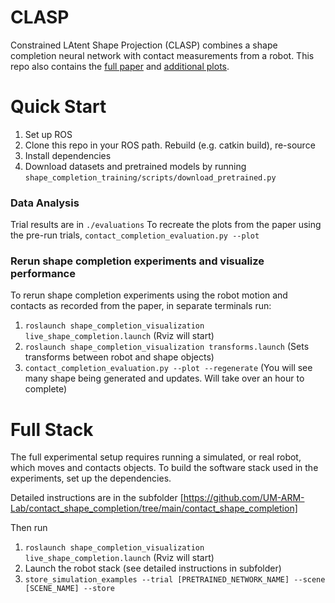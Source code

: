 # CLASP

Constrained LAtent Shape Projection (CLASP) combines a shape completion neural network with contact measurements from a robot. This repo also contains the [full paper](https://github.com/UM-ARM-Lab/contact_shape_completion/blob/main/CLASP_full.pdf) and [additional plots](https://github.com/UM-ARM-Lab/contact_shape_completion/blob/main/CLASP_additional_details.pdf).


# Quick Start
1. Set up ROS
2. Clone this repo in your ROS path. Rebuild (e.g. catkin build), re-source
3. Install dependencies
4. Download datasets and pretrained models by running `shape_completion_training/scripts/download_pretrained.py`

### Data Analysis
Trial results are in `./evaluations`
To recreate the plots from the paper using the pre-run trials, `contact_completion_evaluation.py --plot`


### Rerun shape completion experiments and visualize performance
To rerun shape completion experiments using the robot motion and contacts as recorded from the paper, in separate terminals run:
1. `roslaunch shape_completion_visualization live_shape_completion.launch` (Rviz will start)
2. `roslaunch shape_completion_visualization transforms.launch` (Sets transforms between robot and shape objects)
3. `contact_completion_evaluation.py --plot --regenerate`  (You will see many shape being generated and updates. Will take over an hour to complete)


# Full Stack
The full experimental setup requires running a simulated, or real robot, which moves and contacts objects.
To build the software stack used in the experiments, set up the dependencies.

Detailed instructions are in the subfolder [https://github.com/UM-ARM-Lab/contact_shape_completion/tree/main/contact_shape_completion]

Then run
1. `roslaunch shape_completion_visualization live_shape_completion.launch` (Rviz will start)
2. Launch the robot stack (see detailed instructions in subfolder)
3. `store_simulation_examples --trial [PRETRAINED_NETWORK_NAME] --scene [SCENE_NAME] --store`
